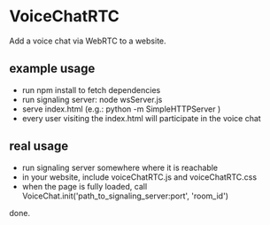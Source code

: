 # VoiceChatRTC

Add a voice chat via WebRTC to a website.

## example usage

* run npm install to fetch dependencies
* run signaling server: node wsServer.js
* serve index.html (e.g.: python -m SimpleHTTPServer )
* every user visiting the index.html will participate in the voice chat

## real usage

* run signaling server somewhere where it is reachable
* in your website, include voiceChatRTC.js and voiceChatRTC.css
* when the page is fully loaded, call VoiceChat.init('path\_to\_signaling\_server:port', 'room_id')

done.